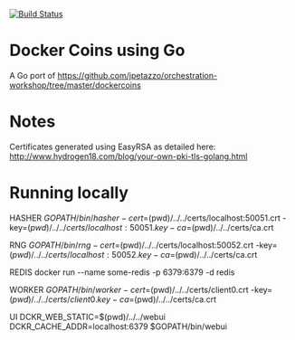[![Build Status](https://travis-ci.org/richardcase/dockercoinsgo.svg?branch=master)](https://travis-ci.org/richardcase/dockercoinsgo)

# Docker Coins using Go

A Go port of https://github.com/jpetazzo/orchestration-workshop/tree/master/dockercoins


# Notes

Certificates generated using EasyRSA as detailed here: http://www.hydrogen18.com/blog/your-own-pki-tls-golang.html

# Running locally

HASHER
$GOPATH/bin/hasher -cert=$(pwd)/../../certs/localhost:50051.crt -key=$(pwd)/../../certs/localhost:50051.key -ca=$(pwd)/../../certs/ca.crt

RNG
$GOPATH/bin/rng -cert=$(pwd)/../../certs/localhost:50052.crt -key=$(pwd)/../../certs/localhost:50052.key -ca=$(pwd)/../../certs/ca.crt

REDIS
docker run --name some-redis -p 6379:6379 -d redis

WORKER
$GOPATH/bin/worker -cert=$(pwd)/../../certs/client0.crt -key=$(pwd)/../../certs/client0.key -ca=$(pwd)/../../certs/ca.crt

UI
DCKR_WEB_STATIC=$(pwd)/../../webui DCKR_CACHE_ADDR=localhost:6379 $GOPATH/bin/webui
